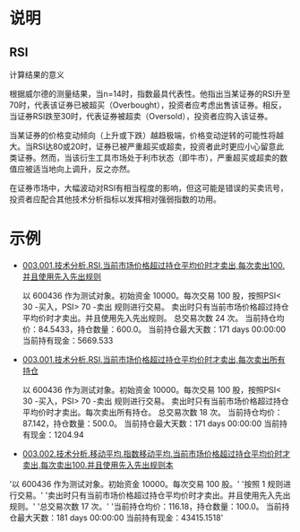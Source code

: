 # 说明

## RSI

计算结果的意义

根据威尔德的测量结果，当n=14时，指数最具代表性。他指出当某证券的RSI升至70时，代表该证券已被超买（Overbought），投资者应考虑出售该证券。相反，当证券RSI跌至30时，代表证券被超卖（Oversold），投资者应购入该证券。

当某证券的价格变动倾向（上升或下跌）越趋极端，价格变动逆转的可能性将越大。当RSI达80或20时，证券已被严重超买或超卖，投资者此时更应小心留意此类证券。然而，当该衍生工具市场处于利市状态（即牛市），严重超买或超卖的数值应被适当地向上调升，反之亦然。

在证券市场中，大幅波动对RSI有相当程度的影响，但这可能是错误的买卖讯号，投资者应配合其他技术分析指标以发挥相对强弱指数的功用。

# 示例

* [003.001.技术分析.RSI.当前市场价格超过持仓平均价时才卖出,每次卖出100.并且使用先入先出规则](003.001.技术分析.RSI.当前市场价格超过持仓平均价时才卖出,每次卖出100.并且使用先入先出规则.ipynb)

    以 600436 作为测试对象。初始资金 10000。每次交易 100 股，按照PSI< 30 -买入，PSI> 70 -卖出 规则进行交易。
    卖出时只有当前市场价格超过持仓平均价时才卖出。并且使用先入先出规则。
    总交易次数 24 次。
    当前持仓均价：84.5433，持仓数量：600.0。 当前持仓最大天数：171 days 00:00:00 当前持有现金：5669.533

* [003.001.技术分析.RSI.当前市场价格超过持仓平均价时才卖出,每次卖出所有持仓](003.001.技术分析.RSI.当前市场价格超过持仓平均价时才卖出%2C每次卖出所有持仓.ipynb)

    以 600436 作为测试对象。初始资金 10000。每次交易 100 股，按照PSI< 30 -买入，PSI> 70 -卖出 规则进行交易。
    卖出时只有当前市场价格超过持仓平均价时才卖出。每次卖出所有持仓。
    总交易次数 18 次。
    当前持仓均价：87.142，持仓数量：500.0。 当前持仓最大天数：171 days 00:00:00 当前持有现金：1204.94

* [003.002.技术分析.移动平均.指数移动平均.当前市场价格超过持仓平均价时才卖出,每次卖出100.并且使用先入先出规则本](003.002.技术分析.移动平均.指数移动平均.当前市场价格超过持仓平均价时才卖出,每次卖出100.并且使用先入先出规则本.ipynb)

'以 600436 作为测试对象。初始资金 10000。每次交易 100 股。'
'按照 1 规则进行交易。'
'卖出时只有当前市场价格超过持仓平均价时才卖出。并且使用先入先出规则。'
'总交易次数 17 次。'
'当前持仓均价：116.18，持仓数量：100.0。 当前持仓最大天数：181 days 00:00:00 当前持有现金：43415.1518'